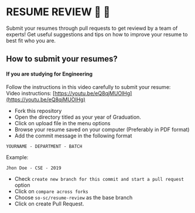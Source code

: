 # RESUME REVIEW :clap: :clap:
Submit your resumes through pull requests to get reviewd by a team of experts! Get useful suggestions and tips on how to improve your resume to best fit who you are.

## How to submit your resumes?
#### If you are studying for Engineering
Follow the instructions in this video carefully to submit your resume:  
Video instructions: [https://youtu.be/eQ8qjMUOlHg](https://youtu.be/eQ8qjMUOlHg)

- Fork this repository
- Open the directory titled as your year of Graduation. 
- Click on upload file in the menu options
- Browse your resume saved on your computer (Preferably in PDF format)
- Add the commit message in the following format
```
YOURNAME - DEPARTMENT - BATCH
```
Example:
```
Jhon Doe - CSE - 2019
```
- Check `create new branch for this commit and start a pull request` option
- Click on `compare across forks`
- Choose `so-sc/resume-review` as the base branch
- Click on create Pull Request.
